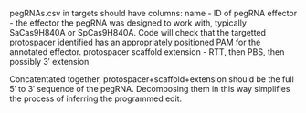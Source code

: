 pegRNAs.csv in targets should have columns:
    name - ID of pegRNA
    effector - the effector the pegRNA was designed to work with, typically SaCas9H840A or SpCas9H840A. Code will check that the targetted protospacer identified has an appropriately positioned PAM for the annotated effector.
    protospacer
    scaffold
    extension - RTT, then PBS, then possibly 3′ extension

Concatentated together, protospacer+scaffold+extension should be the full 5′ to 3′ sequence of the pegRNA.
Decomposing them in this way simplifies the process of inferring the programmed edit.

